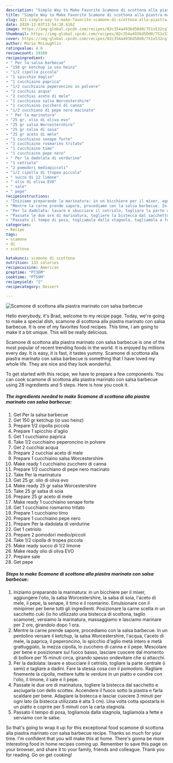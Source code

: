 ```yaml
---
description: "Simple Way to Make Favorite Scamone di scottona alla piastra marinato con salsa barbecue"
title: "Simple Way to Make Favorite Scamone di scottona alla piastra marinato con salsa barbecue"
slug: 421-simple-way-to-make-favorite-scamone-di-scottona-alla-piastra-marinato-con-salsa-barbecue
date: 2020-12-03T13:54:18.616Z
image: https://img-global.cpcdn.com/recipes/02c354a4936d50d0/751x532cq70/scamone-di-scottona-alla-piastra-marinato-con-salsa-barbecue-recipe-main-photo.jpg
thumbnail: https://img-global.cpcdn.com/recipes/02c354a4936d50d0/751x532cq70/scamone-di-scottona-alla-piastra-marinato-con-salsa-barbecue-recipe-main-photo.jpg
cover: https://img-global.cpcdn.com/recipes/02c354a4936d50d0/751x532cq70/scamone-di-scottona-alla-piastra-marinato-con-salsa-barbecue-recipe-main-photo.jpg
author: Mario McLaughlin
ratingvalue: 4.6
reviewcount: 19180
recipeingredient:
- " Per la salsa barbecue"
- "150 gr ketchup io uso heinz"
- "1/2 cipolla piccola"
- "1 spicchio daglio"
- "1 cucchiaino paprica"
- "1/2 cucchiaino peperoncino in polvere"
- "2 cucchiai acqua"
- "2 cucchiai aceto di mele"
- "1 cucchiaino salsa Worcestershire"
- "1 cucchiaino zucchero di canna"
- "1/2 cucchiano di pepe nero macinato"
- " Per la marinatura"
- "25 gr. olio di oliva evo"
- "25 gr salsa Worcestershire"
- "25 gr salsa di soia"
- "25 gr aceto di mele"
- "1 cucchiaino senape forte"
- "1 cucchiaino rosmarino tritato"
- "1 cucchiaino timo"
- "1 cucchiaino pepe nero"
- " Per la dadolata di verdurine"
- "1 cetriolo"
- "2 pomodori mediopiccoli"
- "1/2 cipolla di tropea piccola"
- " succo di 12 limone"
- " olio di oliva EVO"
- " sale"
- " pepe"
recipeinstructions:
- "Iniziamo preparando la marinatura: in un bicchiere per il mixer, aggiungere l&#39;olio, la salsa Worcestershire, la salsa di soia, l&#39;aceto di mele, il pepe, la senape, il timo e il rosmarino. Emulsionare con il minipimer per bene tutti gli ingredienti. Posizionare la carne scelta in un sacchetto cuki (io ho utilizzato una bistecca di scottona, taglio scamone), versiamo la marinatura, massaggiamo e lasciamo marinare per 2 ore, girandolo dopo 1 ora."
- "Mentre la carne prende sapore, procediamo con la salsa barbecue. In un pentolino versare il ketchup, la salsa Worcestershire, l&#39;acqua, l&#39;aceto di mele, la paprica, il peperoncino, lo spicchio d&#39;aglio metà intero e metà grattuggiato, la mezza cipolla, lo zucchero di canna e il pepe. Mescolare per bene e posizionare sul fuoco basso, lasciare cuocere dal momento di bollore per 15 minuti circa, girando spesso ondevitare che si attacchi."
- "Per la dadolata: lavare e sbucciare il cetriolo, togliare la parte centrale (i semi) e tagliare a dadini. Fare la stessa cosa con il pomodoro. Ragliare finemente la cipolla, mettere tutte le verdure in un piatto e condire con l&#39;olio, il limone, il sale e il pepe."
- "Passate le due ore di marinatura, togliere la bistecca dal sacchetto e asciugarla con dello scottex. Accendere il fuoco sotto la piastra e farla scaldare per bene. Adagiare la bistecca e lasciar cuocere 3 minuti per ogni lato (la bistecca utilizzata è alta 3 cm). Una volta cotta spostarla in un piatto e coprire per 5 minuti con la carta stagnola."
- "Passato il tempo di posa, togliamola dalla stagnola, tagliamola a fette e serviamo con le salse."
categories:
- Recipe
tags:
- scamone
- di
- scottona

katakunci: scamone di scottona 
nutrition: 133 calories
recipecuisine: American
preptime: "PT36M"
cooktime: "PT59M"
recipeyield: "2"
recipecategory: Dessert

---
```



![Scamone di scottona alla piastra marinato con salsa barbecue](https://img-global.cpcdn.com/recipes/02c354a4936d50d0/751x532cq70/scamone-di-scottona-alla-piastra-marinato-con-salsa-barbecue-recipe-main-photo.jpg)

Hello everybody, it's Brad, welcome to my recipe page. Today, we're going to make a special dish, scamone di scottona alla piastra marinato con salsa barbecue. It is one of my favorites food recipes. This time, I am going to make it a bit unique. This will be really delicious.



Scamone di scottona alla piastra marinato con salsa barbecue is one of the most popular of recent trending foods in the world. It is enjoyed by millions every day. It is easy, it is fast, it tastes yummy. Scamone di scottona alla piastra marinato con salsa barbecue is something that I have loved my whole life. They are nice and they look wonderful.


To get started with this recipe, we have to prepare a few components. You can cook scamone di scottona alla piastra marinato con salsa barbecue using 28 ingredients and 5 steps. Here is how you cook it.

<!--inarticleads1-->

##### The ingredients needed to make Scamone di scottona alla piastra marinato con salsa barbecue:

1. Get  Per la salsa barbecue
1. Get 150 gr ketchup (io uso heinz)
1. Prepare 1/2 cipolla piccola
1. Prepare 1 spicchio d&#39;aglio
1. Get 1 cucchiaino paprica
1. Take 1/2 cucchiaino peperoncino in polvere
1. Get 2 cucchiai acqua
1. Prepare 2 cucchiai aceto di mele
1. Prepare 1 cucchiaino salsa Worcestershire
1. Make ready 1 cucchiaino zucchero di canna
1. Prepare 1/2 cucchiano di pepe nero macinato
1. Take  Per la marinatura
1. Get 25 gr. olio di oliva evo
1. Make ready 25 gr salsa Worcestershire
1. Take 25 gr salsa di soia
1. Prepare 25 gr aceto di mele
1. Make ready 1 cucchiaino senape forte
1. Get 1 cucchiaino rosmarino tritato
1. Prepare 1 cucchiaino timo
1. Prepare 1 cucchiaino pepe nero
1. Prepare  Per la dadolata di verdurine
1. Get 1 cetriolo
1. Prepare 2 pomodori medio/piccoli
1. Take 1/2 cipolla di tropea piccola
1. Make ready  succo di 1/2 limone
1. Make ready  olio di oliva EVO
1. Prepare  sale
1. Get  pepe




<!--inarticleads2-->

##### Steps to make Scamone di scottona alla piastra marinato con salsa barbecue:

1. Iniziamo preparando la marinatura: in un bicchiere per il mixer, aggiungere l&#39;olio, la salsa Worcestershire, la salsa di soia, l&#39;aceto di mele, il pepe, la senape, il timo e il rosmarino. Emulsionare con il minipimer per bene tutti gli ingredienti. Posizionare la carne scelta in un sacchetto cuki (io ho utilizzato una bistecca di scottona, taglio scamone), versiamo la marinatura, massaggiamo e lasciamo marinare per 2 ore, girandolo dopo 1 ora.
1. Mentre la carne prende sapore, procediamo con la salsa barbecue. In un pentolino versare il ketchup, la salsa Worcestershire, l&#39;acqua, l&#39;aceto di mele, la paprica, il peperoncino, lo spicchio d&#39;aglio metà intero e metà grattuggiato, la mezza cipolla, lo zucchero di canna e il pepe. Mescolare per bene e posizionare sul fuoco basso, lasciare cuocere dal momento di bollore per 15 minuti circa, girando spesso ondevitare che si attacchi.
1. Per la dadolata: lavare e sbucciare il cetriolo, togliare la parte centrale (i semi) e tagliare a dadini. Fare la stessa cosa con il pomodoro. Ragliare finemente la cipolla, mettere tutte le verdure in un piatto e condire con l&#39;olio, il limone, il sale e il pepe.
1. Passate le due ore di marinatura, togliere la bistecca dal sacchetto e asciugarla con dello scottex. Accendere il fuoco sotto la piastra e farla scaldare per bene. Adagiare la bistecca e lasciar cuocere 3 minuti per ogni lato (la bistecca utilizzata è alta 3 cm). Una volta cotta spostarla in un piatto e coprire per 5 minuti con la carta stagnola.
1. Passato il tempo di posa, togliamola dalla stagnola, tagliamola a fette e serviamo con le salse.




So that's going to wrap it up for this exceptional food scamone di scottona alla piastra marinato con salsa barbecue recipe. Thanks so much for your time. I'm confident that you will make this at home. There's gonna be more interesting food in home recipes coming up. Remember to save this page on your browser, and share it to your family, friends and colleague. Thank you for reading. Go on get cooking!
